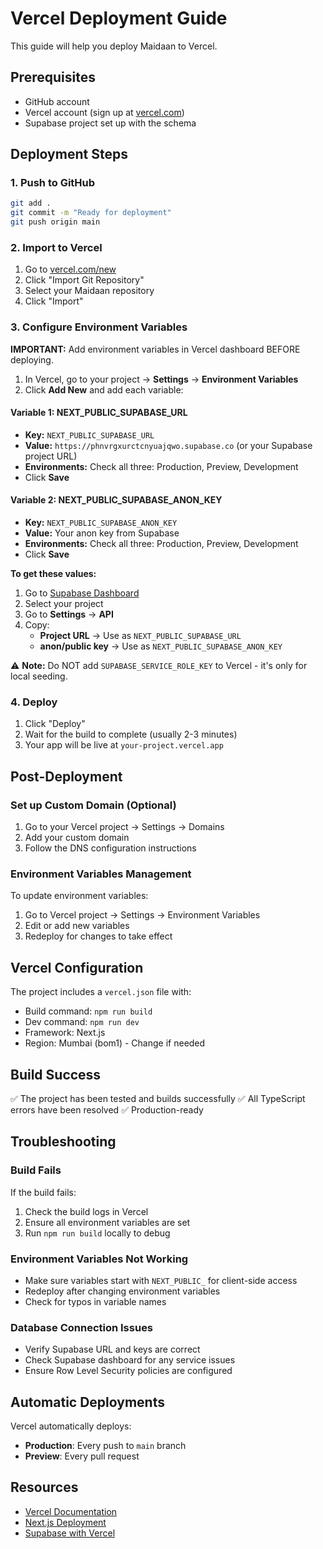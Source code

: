 # Vercel Deployment Guide

This guide will help you deploy Maidaan to Vercel.

## Prerequisites

- GitHub account
- Vercel account (sign up at [vercel.com](https://vercel.com))
- Supabase project set up with the schema

## Deployment Steps

### 1. Push to GitHub

```bash
git add .
git commit -m "Ready for deployment"
git push origin main
```

### 2. Import to Vercel

1. Go to [vercel.com/new](https://vercel.com/new)
2. Click "Import Git Repository"
3. Select your Maidaan repository
4. Click "Import"

### 3. Configure Environment Variables

**IMPORTANT:** Add environment variables in Vercel dashboard BEFORE deploying.

1. In Vercel, go to your project → **Settings** → **Environment Variables**
2. Click **Add New** and add each variable:

#### Variable 1: NEXT_PUBLIC_SUPABASE_URL
- **Key:** `NEXT_PUBLIC_SUPABASE_URL`
- **Value:** `https://phnvrgxurctcnyuajqwo.supabase.co` (or your Supabase project URL)
- **Environments:** Check all three: Production, Preview, Development
- Click **Save**

#### Variable 2: NEXT_PUBLIC_SUPABASE_ANON_KEY
- **Key:** `NEXT_PUBLIC_SUPABASE_ANON_KEY`
- **Value:** Your anon key from Supabase
- **Environments:** Check all three: Production, Preview, Development
- Click **Save**

**To get these values:**
1. Go to [Supabase Dashboard](https://supabase.com/dashboard)
2. Select your project
3. Go to **Settings** → **API**
4. Copy:
   - **Project URL** → Use as `NEXT_PUBLIC_SUPABASE_URL`
   - **anon/public key** → Use as `NEXT_PUBLIC_SUPABASE_ANON_KEY`

⚠️ **Note:** Do NOT add `SUPABASE_SERVICE_ROLE_KEY` to Vercel - it's only for local seeding.

### 4. Deploy

1. Click "Deploy"
2. Wait for the build to complete (usually 2-3 minutes)
3. Your app will be live at `your-project.vercel.app`

## Post-Deployment

### Set up Custom Domain (Optional)

1. Go to your Vercel project → Settings → Domains
2. Add your custom domain
3. Follow the DNS configuration instructions

### Environment Variables Management

To update environment variables:
1. Go to Vercel project → Settings → Environment Variables
2. Edit or add new variables
3. Redeploy for changes to take effect

## Vercel Configuration

The project includes a `vercel.json` file with:
- Build command: `npm run build`
- Dev command: `npm run dev`
- Framework: Next.js
- Region: Mumbai (bom1) - Change if needed

## Build Success

✅ The project has been tested and builds successfully
✅ All TypeScript errors have been resolved
✅ Production-ready

## Troubleshooting

### Build Fails

If the build fails:
1. Check the build logs in Vercel
2. Ensure all environment variables are set
3. Run `npm run build` locally to debug

### Environment Variables Not Working

- Make sure variables start with `NEXT_PUBLIC_` for client-side access
- Redeploy after changing environment variables
- Check for typos in variable names

### Database Connection Issues

- Verify Supabase URL and keys are correct
- Check Supabase dashboard for any service issues
- Ensure Row Level Security policies are configured

## Automatic Deployments

Vercel automatically deploys:
- **Production**: Every push to `main` branch
- **Preview**: Every pull request

## Resources

- [Vercel Documentation](https://vercel.com/docs)
- [Next.js Deployment](https://nextjs.org/docs/deployment)
- [Supabase with Vercel](https://supabase.com/docs/guides/getting-started/quickstarts/nextjs)
